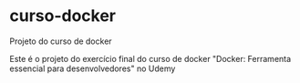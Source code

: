 # curso-docker
Projeto do curso de docker

Este é o projeto do exercício final do curso de docker "Docker: Ferramenta essencial para desenvolvedores" no Udemy
